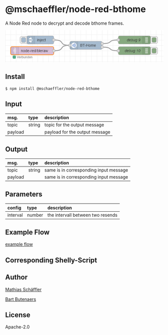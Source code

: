 # @mschaeffler/node-red-bthome

A Node Red node to decrypt and decode bthome frames.

![image of example flow](https://github.com/m-schaeffler/node-red-my-nodes/raw/main/node-red-bthome/examples/bthome.png)

## Install

```
$ npm install @mschaeffler/node-red-bthome
```

## Input

|msg.    | type   | description                       |
|:-------|:-------|:----------------------------------|
|topic   | string | topic for the output message|
|payload |        | payload for the output message |

## Output

|msg.    | type   | description                       |
|:-------|:-------|:----------------------------------|
|topic   | string | same is in corresponding input message|
|payload |        | same is in corresponding input message|

## Parameters

|config| type   | description                       |
|:-----|:-------|:----------------------------------|
|interval | number | the intervall between two resends |

## Example Flow

[example flow](https://github.com/m-schaeffler/node-red-my-nodes/raw/main/node-red-bthome/examples/bthome.json)

## Corresponding Shelly-Script

## Author

[Mathias Schäffler](https://github.com/m-schaeffler)

[Bart Butenaers](https://github.com/bartbutenaers)

## License

Apache-2.0
